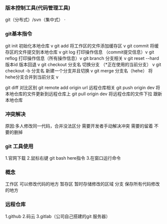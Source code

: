 ### 版本控制工具(代码管理工具)
git（分布式）/svn（集中式） ·
### git基本指令
git init 初始化本地仓库  v
git add  将工作区的文件添加缓存区   v
git commit  将缓存区的文件提交到本地仓库  v
git log   打印操作信息 （commit提交信息）v
git reflog 打印操作信息（所有操作信息）v
git branch  分支相关  v
git reset --hard 版本id  版本回退   v
git checkout 分支名 切换分支 （*正在使用的当前分支） v
git checkout -b 分支名 新建一个分支并且切换  v
git  merge 分支名（hehe） 将hehe分支合并到当前分支 v

git diff   对比区别
git remote add origin  url  远程仓库相关
git push  origin dev 将本地仓库的文件更新到远程仓库上
git pull origin dev  将远程仓库的文件下拉 跟新本地仓库
### 冲突解决
原因:多人修改同一代码，合并没法区分  需要开发者手动解决冲突
需要的留着  不要的删掉
### git 工具使用
1.官网下载
2.鼠标右键  git bash here指令
3.在窗口运行命令
### 概念
工作区 可以修改代码的地方
暂存区 暂时存储修改的区域
分支   保存所有代码修改的地方
### 远程仓库
1.github
2.码云
3.gitlab（公司自己搭建的git 服务器）